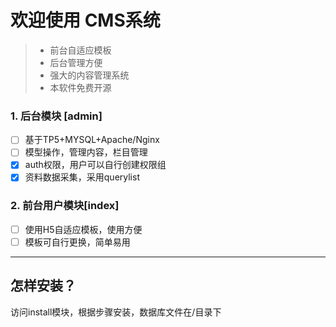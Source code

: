 # 欢迎使用 CMS系统

> * 前台自适应模板
> * 后台管理方便
> * 强大的内容管理系统
> * 本软件免费开源



### 1. 后台模块 [admin]

- [ ] 基于TP5+MYSQL+Apache/Nginx
- [ ] 模型操作，管理内容，栏目管理
- [x]  auth权限，用户可以自行创建权限组
- [x] 资料数据采集，采用querylist

### 2. 前台用户模块[index]
- [ ] 使用H5自适应模板，使用方便
- [ ] 模板可自行更换，简单易用

---

## 怎样安装？

访问install模块，根据步骤安装，数据库文件在/目录下

